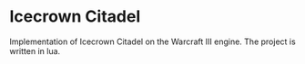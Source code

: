 # Icecrown Citadel

Implementation of Icecrown Citadel on the Warcraft III engine.
The project is written in lua.

